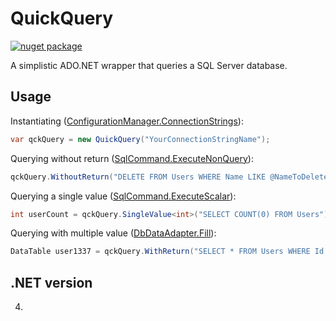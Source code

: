 # QuickQuery

[![nuget package](https://badge.fury.io/nu/QuickQuery.png)](http://badge.fury.io/nu/QuickQuery)

A simplistic ADO.NET wrapper that queries a SQL Server database. 

## Usage

Instantiating ([ConfigurationManager.ConnectionStrings](http://msdn.microsoft.com/library/system.configuration.configurationmanager.connectionstrings.aspx)):

```cs
var qckQuery = new QuickQuery("YourConnectionStringName");
```

Querying without return ([SqlCommand.ExecuteNonQuery](http://msdn.microsoft.com/library/system.data.sqlclient.sqlcommand.executenonquery.aspx)):

```cs
qckQuery.WithoutReturn("DELETE FROM Users WHERE Name LIKE @NameToDelete", "NameToDelete", "John");
```

Querying a single value ([SqlCommand.ExecuteScalar](http://msdn.microsoft.com/library/system.data.sqlclient.sqlcommand.executescalar.aspx)):

```cs
int userCount = qckQuery.SingleValue<int>("SELECT COUNT(0) FROM Users");
```

Querying with multiple value ([DbDataAdapter.Fill](http://msdn.microsoft.com/library/system.data.common.dbdataadapter.fill.aspx)):

```cs
DataTable user1337 = qckQuery.WithReturn("SELECT * FROM Users WHERE Id = @UserId", "UserId", "1337");
```

## .NET version

4.


